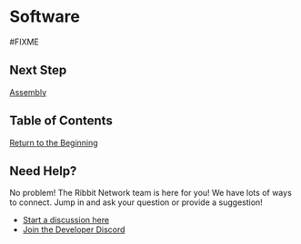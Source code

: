 # Software
#FIXME

## Next Step
[Assembly](4-assembly.md)

## Table of Contents
[Return to the Beginning](0-start-here.md)

## Need Help?
No problem! The Ribbit Network team is here for you! We have lots of ways to connect. Jump in and ask your question or provide a suggestion!
* [Start a discussion here](https://github.com/Ribbit-Network/ribbit-network-frog-software/discussions/new)
* [Join the Developer Discord](https://discord.gg/vq8PkDb2TC)
